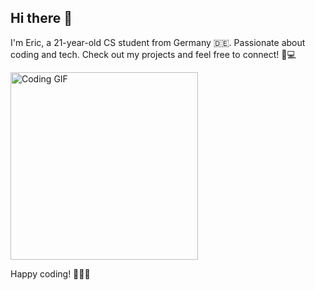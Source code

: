 ## Hi there 👋
I'm Eric, a 21-year-old CS student from Germany 🇩🇪. 
Passionate about coding and tech. 
Check out my projects and feel free to connect! 🚀💻

<img src="http://media.giphy.com/media/yYSSBtDgbbRzq/giphy.gif" alt="Coding GIF" width="300"/>

Happy coding! 👨‍💻✨
